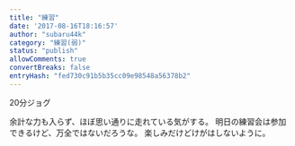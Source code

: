 ```yaml
---
title: "練習"
date: '2017-08-16T18:16:57'
author: "subaru44k"
category: "練習(弱)"
status: "publish"
allowComments: true
convertBreaks: false
entryHash: "fed730c91b5b35cc09e98548a56378b2"
---
```

20分ジョグ

余計な力も入らず、ほぼ思い通りに走れている気がする。
明日の練習会は参加できるけど、万全ではないだろうな。
楽しみだけどけがはしないように。
